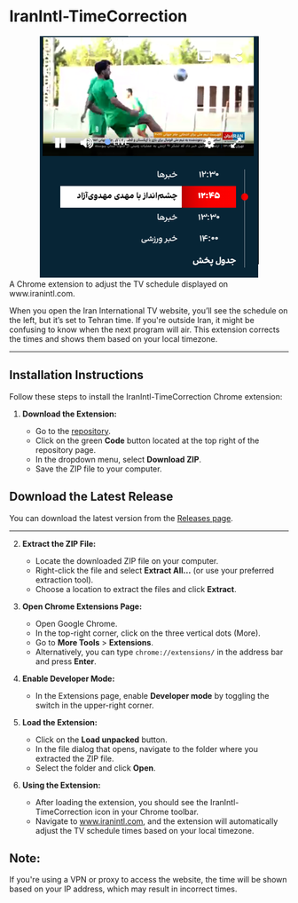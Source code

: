 # IranIntl-TimeCorrection

<div style="text-align:center">
<img src="./Screenshot.png" />
</div>
A Chrome extension to adjust the TV schedule displayed on www.iranintl.com.

When you open the Iran International TV website, you’ll see the schedule on the left, but it’s set to Tehran time. If you're outside Iran, it might be confusing to know when the next program will air. This extension corrects the times and shows them based on your local timezone.

---

## Installation Instructions

Follow these steps to install the IranIntl-TimeCorrection Chrome extension:

1. **Download the Extension:**

   - Go to the [repository](URL-to-your-repository).
   - Click on the green **Code** button located at the top right of the repository page.
   - In the dropdown menu, select **Download ZIP**.
   - Save the ZIP file to your computer.

## Download the Latest Release

You can download the latest version from the [Releases page](https://github.com/KiaBoluki/IranIntl-TimeCorrection/releases/).

---

2. **Extract the ZIP File:**

   - Locate the downloaded ZIP file on your computer.
   - Right-click the file and select **Extract All...** (or use your preferred extraction tool).
   - Choose a location to extract the files and click **Extract**.

3. **Open Chrome Extensions Page:**

   - Open Google Chrome.
   - In the top-right corner, click on the three vertical dots (More).
   - Go to **More Tools** > **Extensions**.
   - Alternatively, you can type `chrome://extensions/` in the address bar and press **Enter**.

4. **Enable Developer Mode:**

   - In the Extensions page, enable **Developer mode** by toggling the switch in the upper-right corner.

5. **Load the Extension:**

   - Click on the **Load unpacked** button.
   - In the file dialog that opens, navigate to the folder where you extracted the ZIP file.
   - Select the folder and click **Open**.

6. **Using the Extension:**
   - After loading the extension, you should see the IranIntl-TimeCorrection icon in your Chrome toolbar.
   - Navigate to www.iranintl.com, and the extension will automatically adjust the TV schedule times based on your local timezone.

## Note:

If you're using a VPN or proxy to access the website, the time will be shown based on your IP address, which may result in incorrect times.
